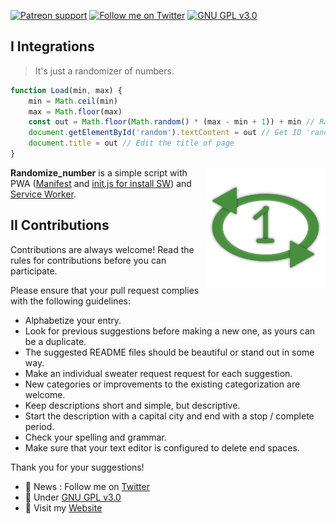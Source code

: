 [![Patreon support](https://img.shields.io/endpoint.svg?url=https://shieldsio-patreon.herokuapp.com/thomasbnt&style=flat-square)](https://www.patreon.com/thomasbnt)
[![Follow me on Twitter](https://flat.badgen.net/badge/Follow%20Me/@Hyprimort/33A1F2?icon=twitter)](https://twitter.com/Hyprimort)
[![GNU GPL v3.0](https://flat.badgen.net/github/license/thomasbnt/Randomize_number)](LICENSE)

## I Integrations

> It's just a randomizer of numbers.

```javascript
function Load(min, max) {
    min = Math.ceil(min)
    max = Math.floor(max)
    const out = Math.floor(Math.random() * (max - min + 1)) + min // Randomize !
    document.getElementById('random').textContent = out // Get ID 'random' for edit the text context
    document.title = out // Edit the title of page
}
```
<img src="assets/img/manifest/192x192.png" alt="Logo" align="right" />

**Randomize_number** is a simple script with PWA ([Manifest](manifest.json) and [init.js for install SW](assets/js/init.js)) and [Service Worker](sw.js).

## II Contributions

Contributions are always welcome! Read the rules for contributions before you can participate.

Please ensure that your pull request complies with the following guidelines:

- Alphabetize your entry.
- Look for previous suggestions before making a new one, as yours can be a duplicate.
- The suggested README files should be beautiful or stand out in some way.
- Make an individual sweater request request for each suggestion.
- New categories or improvements to the existing categorization are welcome.
- Keep descriptions short and simple, but descriptive.
- Start the description with a capital city and end with a stop / complete period.
- Check your spelling and grammar.
- Make sure that your text editor is configured to delete end spaces.

Thank you for your suggestions!

- 📣  News : Follow me on [Twitter](https://twitter.com/Hyprimort)
- 📕  Under [GNU GPL v3.0](LICENSE)
- 🔗  Visit my [Website](https://thomasbnt.fr)
